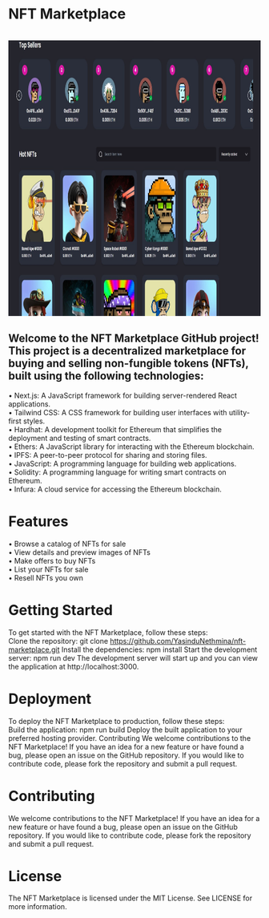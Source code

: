 # NFT Marketplace
<br />
<div align="center"><img src="./resources/Home.png" width="950" height="550"></div>

## Welcome to the NFT Marketplace GitHub project! This project is a decentralized marketplace for buying and selling non-fungible tokens (NFTs), built using the following technologies:

• Next.js: A JavaScript framework for building server-rendered React applications.
<br />
• Tailwind CSS: A CSS framework for building user interfaces with utility-first styles.
<br />
• Hardhat: A development toolkit for Ethereum that simplifies the deployment and testing of smart contracts.
<br />
• Ethers: A JavaScript library for interacting with the Ethereum blockchain.
<br />
• IPFS: A peer-to-peer protocol for sharing and storing files.
<br />
• JavaScript: A programming language for building web applications.
<br />
• Solidity: A programming language for writing smart contracts on Ethereum.
<br />
• Infura: A cloud service for accessing the Ethereum blockchain.

# Features

• Browse a catalog of NFTs for sale
</br>
• View details and preview images of NFTs
</br>
• Make offers to buy NFTs
</br>
• List your NFTs for sale
</br>
• Resell NFTs you own
</br>

# Getting Started

To get started with the NFT Marketplace, follow these steps:
</br>
Clone the repository: git clone https://github.com/YasinduNethmina/nft-marketplace.git
Install the dependencies: npm install
Start the development server: npm run dev
The development server will start up and you can view the application at http://localhost:3000.

# Deployment

To deploy the NFT Marketplace to production, follow these steps:
</br>
Build the application: npm run build
Deploy the built application to your preferred hosting provider.
Contributing
We welcome contributions to the NFT Marketplace! If you have an idea for a new feature or have found a bug, please open an issue on the GitHub repository. If you would like to contribute code, please fork the repository and submit a pull request.

# Contributing

We welcome contributions to the NFT Marketplace! If you have an idea for a new feature or have found a bug, please open an issue on the GitHub repository. If you would like to contribute code, please fork the repository and submit a pull request.

# License

The NFT Marketplace is licensed under the MIT License. See LICENSE for more information.

